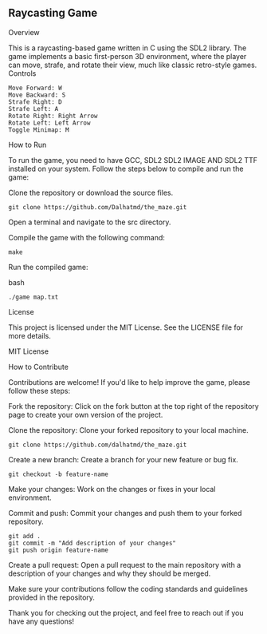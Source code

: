 ## Raycasting Game
Overview

This is a raycasting-based game written in C using the SDL2 library. The game implements a basic first-person 3D environment, where the player can move, strafe, and rotate their view, much like classic retro-style games.
Controls

    Move Forward: W
    Move Backward: S
    Strafe Right: D
    Strafe Left: A
    Rotate Right: Right Arrow
    Rotate Left: Left Arrow
    Toggle Minimap: M

How to Run

To run the game, you need to have GCC, SDL2 SDL2 IMAGE AND SDL2 TTF installed on your system. Follow the steps below to compile and run the game:

Clone the repository or download the source files.

    git clone https://github.com/Dalhatmd/the_maze.git

Open a terminal and navigate to the src directory.

Compile the game with the following command:


    make

Run the compiled game:

bash

    ./game map.txt

License

This project is licensed under the MIT License. See the LICENSE file for more details.


MIT License


How to Contribute

Contributions are welcome! If you'd like to help improve the game, please follow these steps:

Fork the repository: Click on the fork button at the top right of the repository page to create your own version of the project.

Clone the repository: Clone your forked repository to your local machine.


    git clone https://github.com/dalhatmd/the_maze.git

Create a new branch: Create a branch for your new feature or bug fix.


    git checkout -b feature-name

Make your changes: Work on the changes or fixes in your local environment.

Commit and push: Commit your changes and push them to your forked repository.


    git add .
    git commit -m "Add description of your changes"
    git push origin feature-name

Create a pull request: Open a pull request to the main repository with a description of your changes and why they should be merged.

Make sure your contributions follow the coding standards and guidelines provided in the repository.

Thank you for checking out the project, and feel free to reach out if you have any questions!
